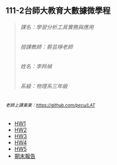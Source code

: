 111-2台師大教育大數據微學程
----------------------
>###### 課名：學習分析工具實務與應用
>
>###### 授課教師：蔡芸琤老師
>
>###### 姓名：李羚禎
>
>###### 系級：物理系三年級

###### 	<sub>老師上課東東：https://github.com/pecu/LAT</sub>

+ [HW1](https://github.com/40941133S-QAQ/LAT-Repo/blob/main/20230308/hw_20230308.ipynb)
+ [HW2](https://github.com/40941133S-QAQ/LAT-Repo/blob/main/20230322/20230322-1.ipynb)
+ [HW3](https://github.com/40941133S-QAQ/LAT-Repo/blob/main/20230329/HW3_20230404.ipynb)
+ [HW4](https://github.com/40941133S-QAQ/LAT-Repo/tree/main/homework4)
+ [HW5](https://github.com/40941133S-QAQ/LAT-Repo/tree/main/homework5)
+ [期末報告]()
